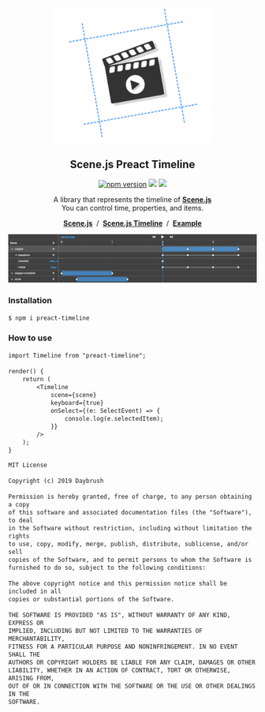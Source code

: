 
<p align="middle"><img src="https://raw.githubusercontent.com/daybrush/scenejs-timeline/master/demo/images/logo.png" width="320"/></p>
<h2 align="middle">Scene.js Preact Timeline</h2>
<p align="middle"><a href="https://badge.fury.io/js/preact-timeline" target="_blank"><img src="https://badge.fury.io/js/preact-timeline.svg" alt="npm version" height="18"/></a> <img src="https://img.shields.io/badge/language-typescript-blue.svg"/> <a href="https://github.com/daybrush/scenejs-timeline/blob/master/LICENSE" target="_blank"><img src="https://img.shields.io/github/license/daybrush/scenejs-timeline.svg"/></a></p>


<p align="middle">A library that represents the timeline of <a href="https://github.com/daybrush/scenejs"><strong>Scene.js</strong></a><br/>You can control time, properties, and items.</p>

<p align="middle"><a href="https://github.com/daybrush/scenejs"><strong>Scene.js</strong></a> &nbsp;/&nbsp; <a href="https://github.com/daybrush/scenejs-timeline"><strong>Scene.js Timeline</strong></a> &nbsp;/&nbsp; <a href="https://codesandbox.io/s/preacttimeline-example-rx0k6"><strong>Example</strong></a></p>


<p align="middle"><img src="https://raw.githubusercontent.com/daybrush/scenejs-timeline/master/demo/images/timeline.png"/></p>


### Installation
```sh
$ npm i preact-timeline
```


### How to use
```tsx
import Timeline from "preact-timeline";

render() {
    return (
        <Timeline
            scene={scene}
            keyboard={true}
            onSelect={(e: SelectEvent) => {
                console.log(e.selectedItem);
            }}
        />
    );
}
```





```
MIT License

Copyright (c) 2019 Daybrush

Permission is hereby granted, free of charge, to any person obtaining a copy
of this software and associated documentation files (the "Software"), to deal
in the Software without restriction, including without limitation the rights
to use, copy, modify, merge, publish, distribute, sublicense, and/or sell
copies of the Software, and to permit persons to whom the Software is
furnished to do so, subject to the following conditions:

The above copyright notice and this permission notice shall be included in all
copies or substantial portions of the Software.

THE SOFTWARE IS PROVIDED "AS IS", WITHOUT WARRANTY OF ANY KIND, EXPRESS OR
IMPLIED, INCLUDING BUT NOT LIMITED TO THE WARRANTIES OF MERCHANTABILITY,
FITNESS FOR A PARTICULAR PURPOSE AND NONINFRINGEMENT. IN NO EVENT SHALL THE
AUTHORS OR COPYRIGHT HOLDERS BE LIABLE FOR ANY CLAIM, DAMAGES OR OTHER
LIABILITY, WHETHER IN AN ACTION OF CONTRACT, TORT OR OTHERWISE, ARISING FROM,
OUT OF OR IN CONNECTION WITH THE SOFTWARE OR THE USE OR OTHER DEALINGS IN THE
SOFTWARE.
```
